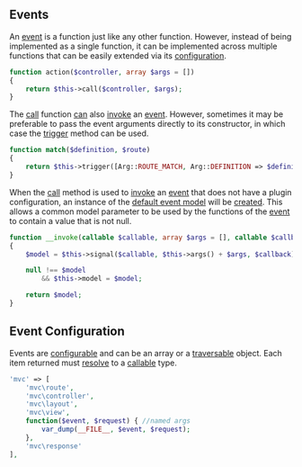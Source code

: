 ## Events
An [event](https://github.com/mvc5/mvc5/blob/master/src/Event/Event.php) is a function just like any other function. However, instead of being implemented as a single function, it can be implemented across multiple functions that can be easily extended via its [configuration](https://github.com/mvc5/mvc5/blob/master/config/event.php).       

```php
function action($controller, array $args = [])
{
    return $this->call($controller, $args);
}
```

The [call](https://github.com/mvc5/mvc5/blob/master/src/Resolver/Resolver.php#L67) function [can](https://github.com/mvc5/mvc5/blob/master/src/Resolver/Resolver.php#L180) also [invoke](https://github.com/mvc5/mvc5/blob/master/src/Resolver/Generator.php#L30) an [event](https://github.com/mvc5/mvc5/blob/master/src/Event/Event.php). However, sometimes it may be preferable to pass the event arguments directly to its constructor, in which case the [trigger](https://github.com/mvc5/mvc5/blob/master/src/Resolver/Resolver.php#L457) method can be used.


```php
function match($definition, $route)
{
    return $this->trigger([Arg::ROUTE_MATCH, Arg::DEFINITION => $definition, Arg::ROUTE => $route]);
}
```

When the [call](https://github.com/mvc5/mvc5/blob/master/src/Resolver/Resolver.php#L67) method is used to [invoke](https://github.com/mvc5/mvc5/blob/master/src/Resolver/Resolver.php#L73) an [event](https://github.com/mvc5/mvc5/blob/master/src/Event/Event.php) that does not have a plugin configuration, an instance of the [default event model](https://github.com/mvc5/mvc5/blob/master/src/Event.php) will be [created](https://github.com/mvc5/mvc5/blob/master/src/Resolver/Resolver.php#L183). This allows a common model parameter to be used by the functions of the [event](https://github.com/mvc5/mvc5/blob/master/src/Event.php) to contain a value that is not null.

```php
function __invoke(callable $callable, array $args = [], callable $callback = null)
{
    $model = $this->signal($callable, $this->args() + $args, $callback);

    null !== $model
        && $this->model = $model;

    return $model;
}
```

## Event Configuration
Events are <a href="https://github.com/mvc5/mvc5/blob/master/config/event.php">configurable</a> and can be an array or a [traversable](http://php.net/manual/en/class.traversable.php) object. Each item returned must [resolve](https://github.com/mvc5/mvc5/blob/master/src/Resolver/Resolver.php#L413) to a [callable](http://php.net/manual/en/language.types.callable.php) type.

```php
'mvc' => [
    'mvc\route',
    'mvc\controller',
    'mvc\layout',
    'mvc\view',
    function($event, $request) { //named args
        var_dump(__FILE__, $event, $request);
    },
    'mvc\response'
],
```
